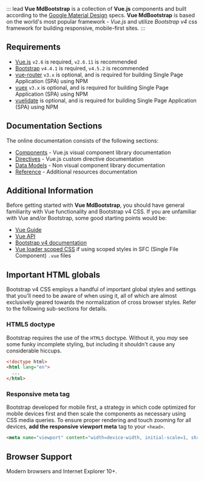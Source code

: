 ::: lead
**Vue MdBootstrap** is a collection of **Vue.js** components and built according to 
the <a href="https://material.io/design" target="_blank">Google Material Design</a> specs.
**Vue MdBootstrap** is based on the world's most popular framework - *Vue.js* and utilize
*Bootstrap v4* css framework for building responsive, mobile-first sites.
:::

## Requirements

- [Vue.js](https://vuejs.org/) `v2.6` is required, `v2.6.11` is recommended
- [Bootstrap](https://getbootstrap.com/) `v4.4.1` is required, `v4.5.2` is recommended
- [vue-router](https://www.npmjs.com/package/vue-router) `v3.x` is optional, and is required for building 
  Single Page Application (SPA) using NPM 
- [vuex](https://www.npmjs.com/package/vuex) `v3.x` is optional, and is required for building 
  Single Page Application (SPA) using NPM 
- [vuelidate](https://www.npmjs.com/package/vuelidate) is optional, and is required for building 
  Single Page Application (SPA) using NPM 
  
## Documentation Sections

The online documentation consists of the following sections:

- [Components](#/components) - Vue.js visual component library documentation
- [Directives](#/directives) - Vue.js custom directive documentation
- [Data Models](#/models) - Non visual component library documentation
- [Reference](#/reference) - Additional resources documentation

## Additional Information

Before getting started with **Vue MdBootstrap**, you should have general familiarity with Vue functionality
and Bootstrap v4 CSS. If you are unfamiliar with Vue and/or Bootstrap, some good starting points would be:

- [Vue Guide](https://vuejs.org/v2/guide/)
- [Vue API](https://vuejs.org/v2/api/)
- [Bootstrap v4 documentation](https://getbootstrap.com/)
- [Vue loader scoped CSS](https://vue-loader.vuejs.org/guide/scoped-css.html) if using scoped
  styles in SFC (Single File Component) `.vue` files
  
## Important HTML globals

Bootstrap v4 CSS employs a handful of important global styles and settings that you'll need
to be aware of when using it, all of which are almost exclusively geared towards
the normalization of cross browser styles. Refer to the following sub-sections for details.

### HTML5 doctype

Bootstrap requires the use of the `HTML5` doctype. Without it, you _may_ see some funky incomplete
styling, but including it shouldn't cause any considerable hiccups.

```html
<!doctype html>
<html lang="en">
  ...
</html>
```

### Responsive meta tag

Bootstrap developed for mobile first, a strategy in which code optimized for mobile devices
first and then scale the components as necessary using CSS media queries. To ensure proper rendering
and touch zooming for all devices, **add the responsive viewport meta** tag to your `<head>`.

```html
<meta name="viewport" content="width=device-width, initial-scale=1, shrink-to-fit=no">
```

## Browser Support

Modern browsers and Internet Explorer 10+.
